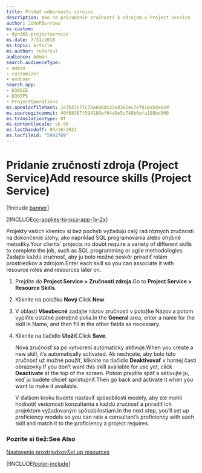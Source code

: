 ```yaml
---
title: Pridať odbornosti zdrojov
description: Ako na priradenie zručností k zdrojom v Project Service
author: JohnPBurrows
ms.custom:
- dyn365-projectservice
ms.date: 7/31/2018
ms.topic: article
ms.author: ruhercul
audience: Admin
search.audienceType:
- admin
- customizer
- enduser
search.app:
- D365CE
- D365PS
- ProjectOperations
ms.openlocfilehash: 1e7b37c77c7ba688dc33ed382ec7ef610a5dee2d
ms.sourcegitcommit: 40f68387f594180af64a5e5c748b6efa188bd300
ms.translationtype: HT
ms.contentlocale: sk-SK
ms.lasthandoff: 05/10/2021
ms.locfileid: "5992769"
---
```

# <a name="add-resource-skills-project-service"></a><span data-ttu-id="77509-103">Pridanie zručností zdroja (Project Service)</span><span class="sxs-lookup"><span data-stu-id="77509-103">Add resource skills (Project Service)</span></span>

[!include [banner](../includes/psa-now-project-operations.md)]

[!INCLUDE[cc-applies-to-psa-app-1x-2x](../includes/cc-applies-to-psa-app-1x-2x.md)]

<span data-ttu-id="77509-104">Projekty vašich klientov si bez pochýb vyžadujú celý rad rôznych zručností na dokončenie úlohy, ako napríklad SQL programovania alebo ohybné metodiky.</span><span class="sxs-lookup"><span data-stu-id="77509-104">Your clients’ projects no doubt require a variety of different skills to complete the job, such as SQL programming or agile methodologies.</span></span> <span data-ttu-id="77509-105">Zadajte každú zručnosť, aby ju bolo možné neskôr priradiť rolám prostriedkov a zdrojom.</span><span class="sxs-lookup"><span data-stu-id="77509-105">Enter each skill so you can associate it with resource roles and resources later on.</span></span>  
  
1. <span data-ttu-id="77509-106">Prejdite do **Project Service > Zručnosti zdroja**.</span><span class="sxs-lookup"><span data-stu-id="77509-106">Go to **Project Service > Resource Skills**.</span></span>  
  
2. <span data-ttu-id="77509-107">Kliknite na položku **Nový**.</span><span class="sxs-lookup"><span data-stu-id="77509-107">Click **New**.</span></span>  
  
3. <span data-ttu-id="77509-108">V oblasti **Všeobecné** zadajte názov zručnosti v položke Názov a potom vyplňte ostatné potrebné polia.</span><span class="sxs-lookup"><span data-stu-id="77509-108">In the **General** area, enter a name for the skill in Name, and then fill in the other fields as necessary.</span></span>  
  
4. <span data-ttu-id="77509-109">Kliknite na tlačidlo **Uložiť**.</span><span class="sxs-lookup"><span data-stu-id="77509-109">Click **Save**.</span></span>  
  
   <span data-ttu-id="77509-110">Nová zručnosť sa po vytvorení automaticky aktivuje.</span><span class="sxs-lookup"><span data-stu-id="77509-110">When you create a new skill, it’s automatically activated.</span></span> <span data-ttu-id="77509-111">Ak nechcete, aby bolo túto zručnosť už možné použiť, kliknite na tlačidlo **Deaktivovať** v hornej časti obrazovky.</span><span class="sxs-lookup"><span data-stu-id="77509-111">If you don’t want this skill available for use yet, click **Deactivate** at the top of the screen.</span></span> <span data-ttu-id="77509-112">Potom prejdite späť a aktivujte ju, keď ju budete chcieť sprístupniť.</span><span class="sxs-lookup"><span data-stu-id="77509-112">Then go back and activate it when you want to make it available.</span></span>  
  
   <span data-ttu-id="77509-113">V ďalšom kroku budete nastaviť spôsobilosti modely, aby ste mohli hodnotiť vedomosti konzultanta s každú zručnosť a priradiť ich projektom vyžadovaným spôsobilostiam.</span><span class="sxs-lookup"><span data-stu-id="77509-113">In the next step, you’ll set up proficiency models so you can rate a consultant’s proficiency with each skill and match it to the proficiency a project requires.</span></span>  
  
### <a name="see-also"></a><span data-ttu-id="77509-114">Pozrite si tiež:</span><span class="sxs-lookup"><span data-stu-id="77509-114">See Also</span></span>  
 [<span data-ttu-id="77509-115">Nastavenie prostriedkov</span><span class="sxs-lookup"><span data-stu-id="77509-115">Set up resources</span></span>](../psa/set-up-resources.md)


[!INCLUDE[footer-include](../includes/footer-banner.md)]